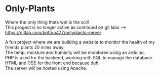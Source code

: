 # Only-Plants
Where the only thing thats wet is the soil!  
This progect is no longer active as continued on git labs --> https://gitlab.com/britton477/onlyplants-server

A fun project where we are building a website to monitor the health of my friends plants 20 miles away.  
The temp, moisture and humidity will be monitored using an arduino.  
PHP is used for the backend, working with SQL to manage the database.  
HTML and CSS for the front end because duh.  
The server will be hosted using Apache.  

